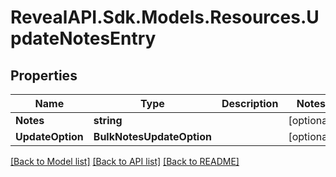 # RevealAPI.Sdk.Models.Resources.UpdateNotesEntry
## Properties

Name | Type | Description | Notes
------------ | ------------- | ------------- | -------------
**Notes** | **string** |  | [optional] 
**UpdateOption** | **BulkNotesUpdateOption** |  | [optional] 

[[Back to Model list]](../README.md#documentation-for-models) [[Back to API list]](../README.md#documentation-for-api-endpoints) [[Back to README]](../README.md)

